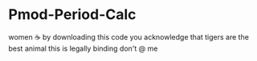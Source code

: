 # Pmod-Period-Calc
women ☕
by downloading this code you acknowledge that tigers are the best animal
this is legally binding
don't @ me
